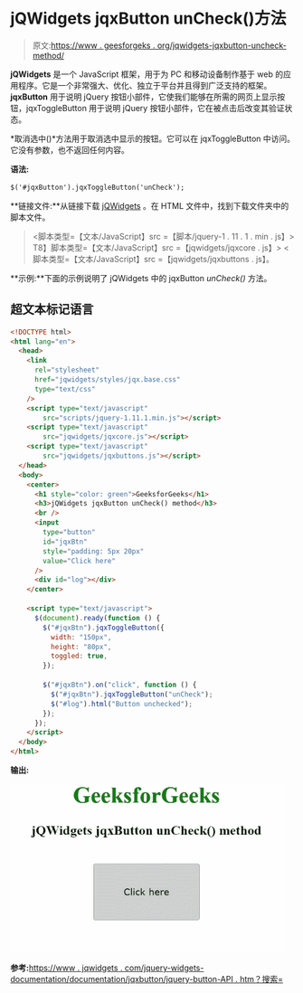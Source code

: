 # jQWidgets jqxButton unCheck()方法

> 原文:[https://www . geesforgeks . org/jqwidgets-jqxbutton-uncheck-method/](https://www.geeksforgeeks.org/jqwidgets-jqxbutton-uncheck-method/)

**jQWidgets** 是一个 JavaScript 框架，用于为 PC 和移动设备制作基于 web 的应用程序。它是一个非常强大、优化、独立于平台并且得到广泛支持的框架。 **jqxButton** 用于说明 jQuery 按钮小部件，它使我们能够在所需的网页上显示按钮，jqxToggleButton 用于说明 jQuery 按钮小部件，它在被点击后改变其验证状态。

*取消选中()*方法用于取消选中显示的按钮。它可以在 jqxToggleButton 中访问。它没有参数，也不返回任何内容。

**语法:**

```html
$('#jqxButton').jqxToggleButton('unCheck');
```

**链接文件:**从链接下载 [jQWidgets](https://www.jqwidgets.com/download/) 。在 HTML 文件中，找到下载文件夹中的脚本文件。

> <link rel="”stylesheet”" href="”jqwidgets/styles/jqx.base.css”" type="”text/css”">
> <脚本类型=【文本/JavaScript】src =【脚本/jquery-1 . 11 . 1 . min . js】></脚本>
> T8】脚本类型=【文本/JavaScript】src =【jqwidgets/jqxcore . js】></脚本>
> <脚本类型=【文本/JavaScript】src =【jqwidgets/jqxbuttons . js】。

**示例:**下面的示例说明了 jQWidgets 中的 jqxButton *unCheck()* 方法。

## 超文本标记语言

```html
<!DOCTYPE html>
<html lang="en">
  <head>
    <link
      rel="stylesheet"
      href="jqwidgets/styles/jqx.base.css"
      type="text/css"
    />
    <script type="text/javascript" 
        src="scripts/jquery-1.11.1.min.js"></script>
    <script type="text/javascript" 
        src="jqwidgets/jqxcore.js"></script>
    <script type="text/javascript" 
        src="jqwidgets/jqxbuttons.js"></script>
  </head>
  <body>
    <center>
      <h1 style="color: green">GeeksforGeeks</h1>
      <h3>jQWidgets jqxButton unCheck() method</h3>
      <br />
      <input
        type="button"
        id="jqxBtn"
        style="padding: 5px 20px"
        value="Click here"
      />
      <div id="log"></div>
    </center>

    <script type="text/javascript">
      $(document).ready(function () {
        $("#jqxBtn").jqxToggleButton({
          width: "150px",
          height: "80px",
          toggled: true,
        });

        $("#jqxBtn").on("click", function () {
          $("#jqxBtn").jqxToggleButton("unCheck");
          $("#log").html("Button unchecked");
        });
      });
    </script>
  </body>
</html>
```

**输出:**

![](img/13529c0e8247d861962bb01415cfcbe5.png)

**参考:**[https://www . jqwidgets . com/jquery-widgets-documentation/documentation/jqxbutton/jquery-button-API . htm？搜索=](https://www.jqwidgets.com/jquery-widgets-documentation/documentation/jqxbutton/jquery-button-api.htm?search=)